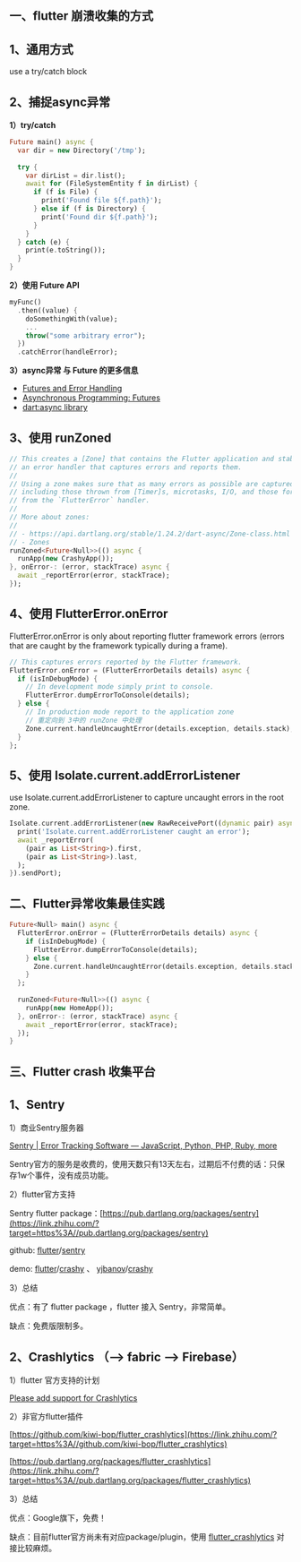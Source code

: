 ## 一、flutter 崩溃收集的方式

## 1、通用方式

use a try/catch block

## 2、捕捉async异常

**1）try/catch**

```dart
Future main() async {
  var dir = new Directory('/tmp');
 
  try {
    var dirList = dir.list();
    await for (FileSystemEntity f in dirList) {
      if (f is File) {
        print('Found file ${f.path}');
      } else if (f is Directory) {
        print('Found dir ${f.path}');
      }
    }
  } catch (e) {
    print(e.toString());
  }
}
```



**2）使用 Future API**

```dart
myFunc()
  .then((value) {
    doSomethingWith(value);
    ...
    throw("some arbitrary error");
  })
  .catchError(handleError);
```



**3）async异常 与 Future 的更多信息**

- [Futures and Error Handling](https://link.zhihu.com/?target=https%3A//www.dartlang.org/guides/libraries/futures-error-handling)
- [Asynchronous Programming: Futures](https://link.zhihu.com/?target=https%3A//www.dartlang.org/tutorials/language/futures)
- [dart:async library](https://link.zhihu.com/?target=https%3A//api.dartlang.org/stable/2.1.0/dart-async/dart-async-library.html)



## 3、使用 runZoned

```dart
// This creates a [Zone] that contains the Flutter application and stablishes
// an error handler that captures errors and reports them.
//
// Using a zone makes sure that as many errors as possible are captured,
// including those thrown from [Timer]s, microtasks, I/O, and those forwarded
// from the `FlutterError` handler.
//
// More about zones:
//
// - https://api.dartlang.org/stable/1.24.2/dart-async/Zone-class.html
// - Zones
runZoned<Future<Null>>(() async {
  runApp(new CrashyApp());
}, onError-: (error, stackTrace) async {
  await _reportError(error, stackTrace);
});
```

## 4、使用 FlutterError.onError

FlutterError.onError is only about reporting flutter framework errors (errors that are caught by the framework typically during a frame).

```dart
// This captures errors reported by the Flutter framework.
FlutterError.onError = (FlutterErrorDetails details) async {
  if (isInDebugMode) {
    // In development mode simply print to console.
    FlutterError.dumpErrorToConsole(details);
  } else {
    // In production mode report to the application zone
    // 重定向到 3中的 runZone 中处理
    Zone.current.handleUncaughtError(details.exception, details.stack);
  }
};
```

## 5、使用 Isolate.current.addErrorListener

use Isolate.current.addErrorListener to capture uncaught errors in the root zone.

```dart
Isolate.current.addErrorListener(new RawReceivePort((dynamic pair) async {
  print('Isolate.current.addErrorListener caught an error');
  await _reportError(
    (pair as List<String>).first,
    (pair as List<String>).last,
  );
}).sendPort);
```



## 二、Flutter异常收集最佳实践

```dart
Future<Null> main() async {
  FlutterError.onError = (FlutterErrorDetails details) async {
    if (isInDebugMode) {
      FlutterError.dumpErrorToConsole(details);
    } else {
      Zone.current.handleUncaughtError(details.exception, details.stack);
    }
  };
 
  runZoned<Future<Null>>(() async {
    runApp(new HomeApp());
  }, onError-: (error, stackTrace) async {
    await _reportError(error, stackTrace);
  });
}
```



## 三、Flutter crash 收集平台

## 1、Sentry

1）商业Sentry服务器

[Sentry | Error Tracking Software — JavaScript, Python, PHP, Ruby, more](https://link.zhihu.com/?target=https%3A//sentry.io/)

Sentry官方的服务是收费的，使用天数只有13天左右，过期后不付费的话：只保存1w个事件，没有成员功能。



2）flutter官方支持

Sentry flutter package：[https://pub.dartlang.org/packages/sentry](https://link.zhihu.com/?target=https%3A//pub.dartlang.org/packages/sentry)

github: [flutter](https://link.zhihu.com/?target=https%3A//github.com/flutter)/[sentry](https://link.zhihu.com/?target=https%3A//github.com/flutter/sentry)

demo: [flutter](https://link.zhihu.com/?target=https%3A//github.com/flutter)/[crashy](https://link.zhihu.com/?target=https%3A//github.com/flutter/crashy) 、 [yjbanov](https://link.zhihu.com/?target=https%3A//github.com/yjbanov)/[crashy](https://link.zhihu.com/?target=https%3A//github.com/yjbanov/crashy)



3）总结

优点：有了 flutter package ，flutter 接入 Sentry，非常简单。

缺点：免费版限制多。



## 2、Crashlytics （--> fabric --> Firebase）

1）flutter 官方支持的计划

[Please add support for Crashlytics](https://link.zhihu.com/?target=https%3A//github.com/flutter/flutter/issues/14765)



2）非官方flutter插件

[https://github.com/kiwi-bop/flutter_crashlytics](https://link.zhihu.com/?target=https%3A//github.com/kiwi-bop/flutter_crashlytics)

[https://pub.dartlang.org/packages/flutter_crashlytics](https://link.zhihu.com/?target=https%3A//pub.dartlang.org/packages/flutter_crashlytics)



3）总结

优点：Google旗下，免费！

缺点：目前flutter官方尚未有对应package/plugin，使用 [flutter_crashlytics](https://link.zhihu.com/?target=https%3A//github.com/kiwi-bop/flutter_crashlytics) 对接比较麻烦。




